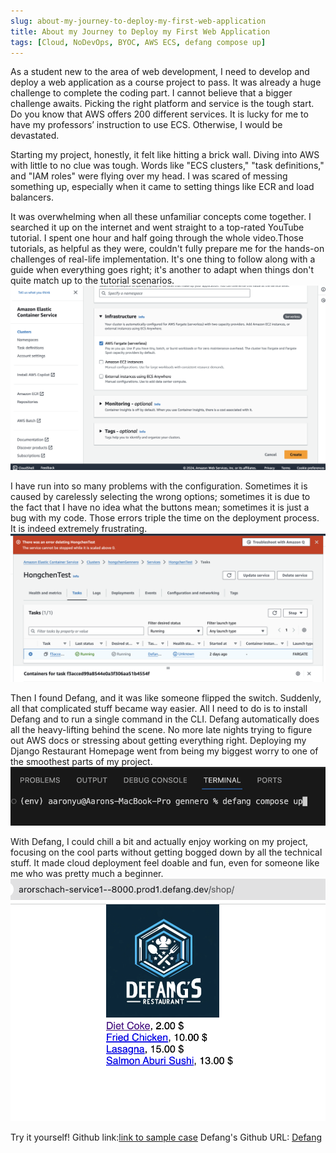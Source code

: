 ```yaml
---
slug: about-my-journey-to-deploy-my-first-web-application
title: About my Journey to Deploy my First Web Application
tags: [Cloud, NoDevOps, BYOC, AWS ECS, defang compose up]
---
```

As a student new to the area of web development, I need to develop and deploy a web application as a course project to pass. It was already a huge challenge to complete the coding part. I cannot believe that a bigger challenge awaits. Picking the right platform and service is the tough start. Do you know that AWS offers 200 different services. It is lucky for me to have my professors’ instruction to use ECS. Otherwise, I would be devastated.

Starting my project, honestly, it felt like hitting a brick wall. Diving into AWS with little to no clue was tough. Words like "ECS clusters," "task definitions," and "IAM roles" were flying over my head. I was scared of messing something up, especially when it came to setting things like ECR and load balancers.

It was overwhelming when all these unfamiliar concepts come together. I searched it up on the internet and went straight to a top-rated YouTube tutorial. I spent one hour and half going through the whole video.Those tutorials, as helpful as they were, couldn't fully prepare me for the hands-on challenges of real-life implementation. It's one thing to follow along with a guide when everything goes right; it's another to adapt when things don't quite match up to the tutorial scenarios.
![How AWS looks](./images/how-AWS-looks.png "How AWS Looks")

I have run into so many problems with the configuration. Sometimes it is caused by carelessly selecting the wrong options; sometimes it is due to the fact that I have no idea what the buttons mean; sometimes it is just a bug with my code. Those errors triple the time on the deployment process. It is indeed extremely frustrating.
![Error when using AWS](./images/error-AWS.png "Error Case")

Then I found Defang, and it was like someone flipped the switch. Suddenly, all that complicated stuff became way easier. All I need to do is to install Defang and to run a single command in the CLI. Defang automatically does all the heavy-lifting behind the scene. No more late nights trying to figure out AWS docs or stressing about getting everything right. Deploying my Django Restaurant Homepage went from being my biggest worry to one of the smoothest parts of my project.
![Defang Compose up](./images/defang-compose-up.png "Defang Compose up")

With Defang, I could chill a bit and actually enjoy working on my project, focusing on the cool parts without getting bogged down by all the technical stuff. It made cloud deployment feel doable and fun, even for someone like me who was pretty much a beginner. 
![Sample Result](./images/sample-result.png "Sample Result")

Try it yourself!
Github link:[link to sample case](https://github.com/HongchenY/Sample-Restaurant-Homepage)
Defang's Github URL: [Defang](http://github.com.defang-io/defang)



